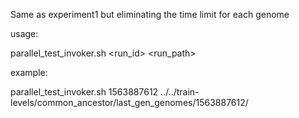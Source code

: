 Same as experiment1 but eliminating the time limit for each genome

usage: 

parallel_test_invoker.sh <run_id> <run_path>

example:

parallel_test_invoker.sh 1563887612 ../../train-levels/common_ancestor/last_gen_genomes/1563887612/ 